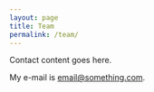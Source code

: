 ```yaml
---
layout: page
title: Team
permalink: /team/
---
```


Contact content goes here.

My e-mail is [email@something.com](mailto:email@something.com).
